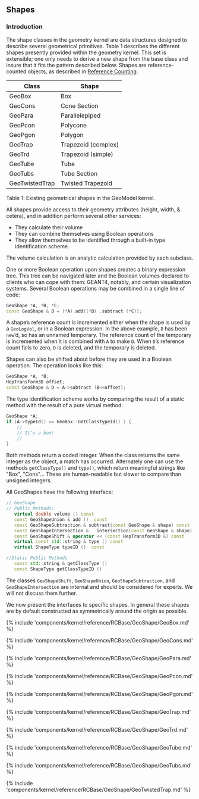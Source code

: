 

##	Shapes


### Introduction

The shape classes in the geometry kernel are data structures designed to describe several geometrical primitives. Table 1 describes the different shapes presently provided within the geometry kernel.  This set is extensible; one only needs to derive a new shape from the base class and insure that it fits the pattern described below. Shapes are reference-counted objects, as described in [Reference Counting](#reference-counting).


| Class   | Shape |
| ------- | ----- |
| GeoBox  | Box |
| GeoCons | Cone Section |
| GeoPara |Parallelepiped |
| GeoPcon | Polycone |
| GeoPgon | Polygon |
| GeoTrap | Trapezoid  (complex) |
| GeoTrd  | Trapezoid (simple) |
| GeoTube | Tube |
| GeoTubs | Tube Section |
| GeoTwistedTrap | Twisted Trapezoid |

Table 1: Existing geometrical shapes in the GeoModel kernel.


All shapes provide access to their geometry attributes (height, width, & cetera), and in addition perform several other services:

* They calculate their volume
* They can combine themselves using Boolean operations
* They allow themselves to be identified through a built-in type identification scheme.

The volume calculation is an analytic calculation provided by each subclass.


One or more Boolean operation upon shapes creates a binary expression tree.  This tree can be navigated later and the Boolean volumes declared to clients who can cope with them:  GEANT4, notably, and certain visualization systems. Several Boolean operations may be combined in a single line of code:

```cpp
GeoShape *A, *B, *C;
const GeoShape & D = (*A).add((*B) .subtract (*C));
```

A shape’s reference count is incremented either when the shape is used by a `GeoLogVol`, or in a Boolean expression.  In the above example, `D` has been `new`’d, so has an unnamed temporary.  The reference count of the temporary is incremented when it is combined with `A` to make `D`.  When `D`’s reference count falls to zero, `D` is deleted, and the temporary is deleted.


Shapes can also be shifted about before they are used in a Boolean operation.  The operation looks like this:

```cpp
GeoShape *A, *B;
HepTransform3D offset;
const GeoShape & D = A->subtract (B<<offset);
```

The type identification scheme works by comparing the result of a static method with the result of a pure virtual method:

```cpp
GeoShape *A;
if (A->typeId() == GeoBox::GetClassTypeId() ) {
	//
	// It’s a box!
	//
}
```

Both methods return a coded integer.  When the class returns the same integer as the object, a match has occurred.  Alternately one can use the methods `getClassType()` and `type()`, which return meaningful strings like "Box", "Cons"... These are human-readable but slower to compare than unsigned integers.


All GeoShapes have the following interface:


```cpp
// GeoShape
// Public Methods:
   virtual double volume () const
   const GeoShapeUnion & add ()  const
   const GeoShapeSubtraction & subtract(const GeoShape & shape) const
   const GeoShapeIntersection &   intersection(const GeoShape & shape) const
   const GeoShapeShift & operator << (const HepTransform3D &) const
   virtual const std::string & type () const
   virtual ShapeType typeID ()  const

//Static Public Methods
   const std::string & getClassType ()
   const ShapeType getClassTypeID ()
```

The classes `GeoShapeShift`, `GeoShapeUnion`, `GeoShapeSubtraction`, and `GeoShapeIntersection` are internal and should be considered for experts.  We will not discuss them further.  

We now present the interfaces to specific shapes.  In general these shapes are by default constructed as symmetrically around the origin as possible.  

{% include 'components/kernel/reference/RCBase/GeoShape/GeoBox.md' %}

{% include 'components/kernel/reference/RCBase/GeoShape/GeoCons.md' %}

{% include 'components/kernel/reference/RCBase/GeoShape/GeoPara.md' %}

{% include 'components/kernel/reference/RCBase/GeoShape/GeoPcon.md' %}

{% include 'components/kernel/reference/RCBase/GeoShape/GeoPgon.md' %}

{% include 'components/kernel/reference/RCBase/GeoShape/GeoTrap.md' %}

{% include 'components/kernel/reference/RCBase/GeoShape/GeoTrd.md' %}

{% include 'components/kernel/reference/RCBase/GeoShape/GeoTube.md' %}

{% include 'components/kernel/reference/RCBase/GeoShape/GeoTubs.md' %}

{% include 'components/kernel/reference/RCBase/GeoShape/GeoTwistedTrap.md' %}



